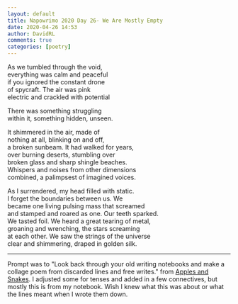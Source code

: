 ```yaml
---  
layout: default  
title: Napowrimo 2020 Day 26- We Are Mostly Empty  
date: 2020-04-26 14:53  
author: DavidRL  
comments: true  
categories: [poetry]  
---  
```

As we tumbled through the void,  
everything was calm and peaceful  
if you ignored the constant drone  
of spycraft. The air was pink  
electric and crackled with potential  

There was something struggling  
within it, something hidden, unseen.  

It shimmered in the air, made of  
nothing at all, blinking on and off,  
a broken sunbeam. It had walked for years,  
over burning deserts, stumbling over  
broken glass and sharp shingle beaches.  
Whispers and noises from other dimensions  
combined, a palimpsest of imagined voices.  

As I surrendered, my head filled with static.  
I forget the boundaries between us. We  
became one living pulsing mass that screamed  
and stamped and roared as one. Our teeth sparked.  
We tasted foil. We heard a great tearing of metal,  
groaning and wrenching, the stars screaming  
at each other. We saw the strings of the universe  
clear and shimmering, draped in golden silk.  

***  

Prompt was to "Look back through your old writing notebooks and make a collage poem from discarded lines and free writes." from <a href="https://www.instagram.com/applesandsnakes/">Apples and Snakes</a>. I adjusted some for tenses and added in a few connectives, but mostly this is from my notebook. Wish I knew what this was about or what the lines meant when I wrote them down.  
